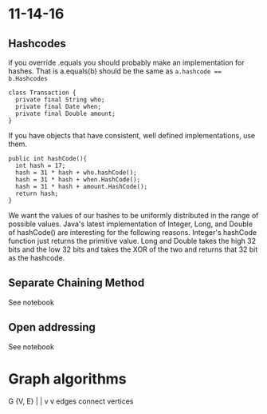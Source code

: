 # 11-14-16

## Hashcodes

if you override .equals you should probably make an implementation for hashes. That is a.equals(b) should be the same as `a.hashcode == b.Hashcodes`

```
class Transaction {
  private final String who;
  private final Date when;
  private final Double amount;
}
```

If you have objects that have consistent, well defined implementations, use them.

```
public int hashCode(){
  int hash = 17;
  hash = 31 * hash + who.hashCode();
  hash = 31 * hash + when.HashCode();
  hash = 31 * hash + amount.HashCode();
  return hash;
}
```

We want the values of our hashes to be uniformly distributed in the range of possible values. Java's latest implementation of Integer, Long, and Double of hashCode() are interesting for the following reasons. Integer's hashCode function just returns the primitive value. Long and Double takes the high 32 bits and the low 32 bits and takes the XOR of the two and returns that 32 bit as the hashcode.

## Separate Chaining Method

See notebook

## Open addressing

See notebook

# Graph algorithms

G {V, E}
   |  |
   v  v
   edges connect vertices
